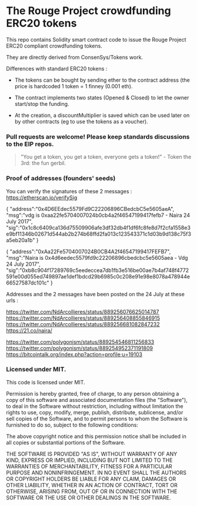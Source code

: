 #  The Rouge Project crowdfunding ERC20 tokens 

This repo contains Solidity smart contract code to issue the Rouge Project ERC20 compliant crowdfunding tokens.

They are directly derived from ConsenSys/Tokens work. 

Differences with standard ERC20 tokens :

   - The tokens can be bought by sending ether to the contract address
     (the price is hardcoded 1 token = 1 finney (0.001 eth).

   - The contract implements two states (Opened & Closed) to let the owner start/stop the funding.

   - At the creation, a discountMultiplier is saved which can be used later on 
     by other contracts (eg to use the tokens as a voucher).


### Pull requests are welcome! Please keep standards discussions to the EIP repos.

> "You get a token, you get a token, everyone gets a token!" - Token the 3rd: the fun gerbil.  


### Proof of addresses (founders' seeds)

You can verify the signatures of these 2 messages : https://etherscan.io/verifySig

{
 "address":"0x4D6EEdec5579Fd9C22206896CBedcbC5e5605aeA",
 "msg":"vdg is 0xaa22fe5704007024b0cb4a2f46547199417fefb7 - Naira 24 July 2017",
 "sig":"0x1c8c6409ca136d75509906afe3df32db4f1df6fc8fe8d7f2cfa1558e3e9bf11346b02671d544ab2b274b68ffd2fa013c123543371c1d03b9d138c75f3a5eb20a1b"
}

{
 "address":"0xAa22Fe5704007024B0CB4A2f46547199417FEFB7",
 "msg":"Naira is 0x4d6eedec5579fd9c22206896cbedcbc5e5605aea - Vdg 24 July 2017",
 "sig":"0xb8c904f17289769c5eedeccea7db1fb3e516be00ae7b4af748f4772591e00d055ed749897ae1def1bdcd29b6985c0c208e91e98e8078a478944e66527587dc101c"
}

Addresses and the 2 messages have been posted on the 24 July at these urls :

https://twitter.com/NdArcollieres/status/889256076625014787
https://twitter.com/NdArcollieres/status/889256408855846915
https://twitter.com/NdArcollieres/status/889256681082847232
https://21.co/naira/

https://twitter.com/polygonism/status/889254546811256833
https://twitter.com/polygonism/status/889254952371191809
https://bitcointalk.org/index.php?action=profile;u=19103


### Licensed under MIT.  

This code is licensed under MIT.

Permission is hereby granted, free of charge, to any person obtaining a copy of this software and associated documentation files (the "Software"), to deal in the Software without restriction, including without limitation the rights to use, copy, modify, merge, publish, distribute, sublicense, and/or sell copies of the Software, and to permit persons to whom the Software is furnished to do so, subject to the following conditions:

The above copyright notice and this permission notice shall be included in all copies or substantial portions of the Software.

THE SOFTWARE IS PROVIDED "AS IS", WITHOUT WARRANTY OF ANY KIND, EXPRESS OR IMPLIED, INCLUDING BUT NOT LIMITED TO THE WARRANTIES OF MERCHANTABILITY, FITNESS FOR A PARTICULAR PURPOSE AND NONINFRINGEMENT. IN NO EVENT SHALL THE AUTHORS OR COPYRIGHT HOLDERS BE LIABLE FOR ANY CLAIM, DAMAGES OR OTHER LIABILITY, WHETHER IN AN ACTION OF CONTRACT, TORT OR OTHERWISE, ARISING FROM, OUT OF OR IN CONNECTION WITH THE SOFTWARE OR THE USE OR OTHER DEALINGS IN THE SOFTWARE.

